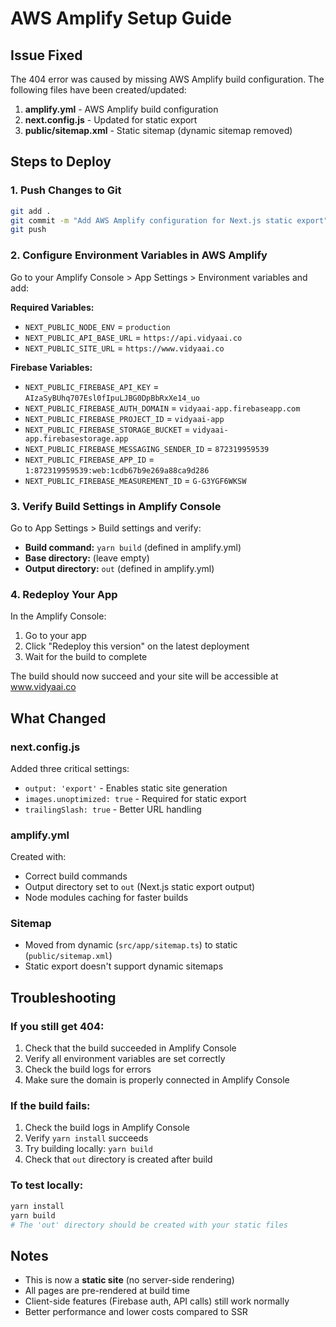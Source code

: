 # AWS Amplify Setup Guide

## Issue Fixed
The 404 error was caused by missing AWS Amplify build configuration. The following files have been created/updated:

1. **amplify.yml** - AWS Amplify build configuration
2. **next.config.js** - Updated for static export
3. **public/sitemap.xml** - Static sitemap (dynamic sitemap removed)

## Steps to Deploy

### 1. Push Changes to Git
```bash
git add .
git commit -m "Add AWS Amplify configuration for Next.js static export"
git push
```

### 2. Configure Environment Variables in AWS Amplify

Go to your Amplify Console > App Settings > Environment variables and add:

**Required Variables:**
- `NEXT_PUBLIC_NODE_ENV` = `production`
- `NEXT_PUBLIC_API_BASE_URL` = `https://api.vidyaai.co`
- `NEXT_PUBLIC_SITE_URL` = `https://www.vidyaai.co`

**Firebase Variables:**
- `NEXT_PUBLIC_FIREBASE_API_KEY` = `AIzaSyBUhq707Esl0fIpuLJBG0DpBbRxXe14_uo`
- `NEXT_PUBLIC_FIREBASE_AUTH_DOMAIN` = `vidyaai-app.firebaseapp.com`
- `NEXT_PUBLIC_FIREBASE_PROJECT_ID` = `vidyaai-app`
- `NEXT_PUBLIC_FIREBASE_STORAGE_BUCKET` = `vidyaai-app.firebasestorage.app`
- `NEXT_PUBLIC_FIREBASE_MESSAGING_SENDER_ID` = `872319959539`
- `NEXT_PUBLIC_FIREBASE_APP_ID` = `1:872319959539:web:1cdb67b9e269a88ca9d286`
- `NEXT_PUBLIC_FIREBASE_MEASUREMENT_ID` = `G-G3YGF6WKSW`

### 3. Verify Build Settings in Amplify Console

Go to App Settings > Build settings and verify:
- **Build command:** `yarn build` (defined in amplify.yml)
- **Base directory:** (leave empty)
- **Output directory:** `out` (defined in amplify.yml)

### 4. Redeploy Your App

In the Amplify Console:
1. Go to your app
2. Click "Redeploy this version" on the latest deployment
3. Wait for the build to complete

The build should now succeed and your site will be accessible at www.vidyaai.co

## What Changed

### next.config.js
Added three critical settings:
- `output: 'export'` - Enables static site generation
- `images.unoptimized: true` - Required for static export
- `trailingSlash: true` - Better URL handling

### amplify.yml
Created with:
- Correct build commands
- Output directory set to `out` (Next.js static export output)
- Node modules caching for faster builds

### Sitemap
- Moved from dynamic (`src/app/sitemap.ts`) to static (`public/sitemap.xml`)
- Static export doesn't support dynamic sitemaps

## Troubleshooting

### If you still get 404:
1. Check that the build succeeded in Amplify Console
2. Verify all environment variables are set correctly
3. Check the build logs for errors
4. Make sure the domain is properly connected in Amplify Console

### If the build fails:
1. Check the build logs in Amplify Console
2. Verify `yarn install` succeeds
3. Try building locally: `yarn build`
4. Check that `out` directory is created after build

### To test locally:
```bash
yarn install
yarn build
# The 'out' directory should be created with your static files
```

## Notes

- This is now a **static site** (no server-side rendering)
- All pages are pre-rendered at build time
- Client-side features (Firebase auth, API calls) still work normally
- Better performance and lower costs compared to SSR

